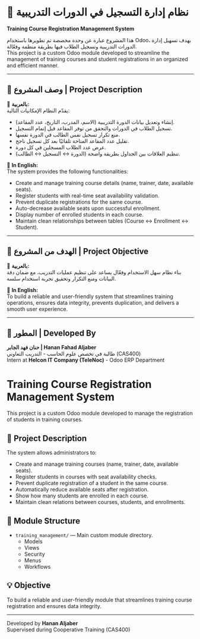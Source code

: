 # 📝 نظام إدارة التسجيل في الدورات التدريبية  
**Training Course Registration Management System**

هذا المشروع عبارة عن وحدة مخصصة تم تطويرها باستخدام Odoo، بهدف تسهيل إدارة الدورات التدريبية وتسجيل الطلاب فيها بطريقة منظمة وفعّالة.  
This project is a custom Odoo module developed to streamline the management of training courses and student registrations in an organized and efficient manner.

---

## 📌 وصف المشروع | Project Description

🔹 **بالعربية:**  
يقدّم النظام الإمكانيات التالية:
- إنشاء وتعديل بيانات الدورة التدريبية (الاسم، المدرب، التاريخ، عدد المقاعد).
- تسجيل الطلاب في الدورات والتحقق من توفر المقاعد قبل إتمام التسجيل.
- منع تكرار تسجيل نفس الطالب في الدورة نفسها.
- تقليل عدد المقاعد المتاحة تلقائيًا بعد كل تسجيل ناجح.
- عرض عدد الطلاب المسجلين في كل دورة.
- تنظيم العلاقات بين الجداول بطريقة واضحة (الدورة ↔ التسجيل ↔ الطالب).

🔹 **In English:**  
The system provides the following functionalities:
- Create and manage training course details (name, trainer, date, available seats).
- Register students with real-time seat availability validation.
- Prevent duplicate registrations for the same course.
- Auto-decrease available seats upon successful enrollment.
- Display number of enrolled students in each course.
- Maintain clean relationships between tables (Course ↔ Enrollment ↔ Student).

---

## 🎯 الهدف من المشروع | Project Objective

🔹 **بالعربية:**  
بناء نظام سهل الاستخدام وفعّال يساعد على تنظيم عمليات التدريب، مع ضمان دقة البيانات ومنع التكرار وتحقيق تجربة استخدام سلسة.

🔹 **In English:**  
To build a reliable and user-friendly system that streamlines training operations, ensures data integrity, prevents duplication, and delivers a smooth user experience.

---

## 👤 المطور | Developed By

**حنان فهد الجابر | Hanan Fahad Aljaber**  
طالبة في تخصص علوم الحاسب - التدريب التعاوني (CAS400)  
Intern at **Helcon IT Company (TeleNoc)** - Odoo ERP Department


# Training Course Registration Management System

This project is a custom Odoo module developed to manage the registration of students in training courses.

## 📌 Project Description

The system allows administrators to:

- Create and manage training courses (name, trainer, date, available seats).
- Register students in courses with seat availability checks.
- Prevent duplicate registration of a student in the same course.
- Automatically reduce available seats after registration.
- Show how many students are enrolled in each course.
- Maintain clean relations between courses, students, and enrollments.

## 📂 Module Structure

- `training_management/` — Main custom module directory.
  - Models
  - Views
  - Security
  - Menus
  - Workflows

## 💡 Objective

To build a reliable and user-friendly module that streamlines training course registration and ensures data integrity.

---

Developed by **Hanan Aljaber**  
Supervised during Cooperative Training (CAS400)
